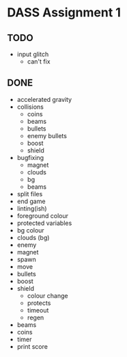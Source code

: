 # DASS Assignment 1
## TODO
- input glitch
	- can't fix

## DONE
- accelerated gravity
- collisions
	- coins
	- beams
	- bullets
	- enemy bullets
	- boost
	- shield
- bugfixing
	- magnet
	- clouds
	- bg 
	- beams
- split files
- end game
- linting(ish)
- foreground colour
- protected variables
- bg colour
- clouds (bg)
- enemy
- magnet
- spawn
- move
- bullets
- boost
- shield
	- colour change
	- protects
	- timeout
	- regen
- beams
- coins
- timer 
- print score